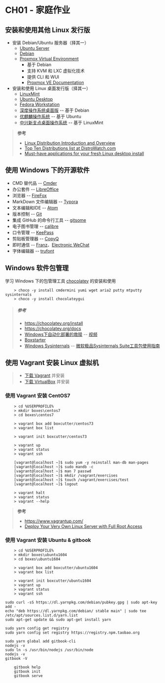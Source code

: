 # CH01 - 家庭作业

## 安装和使用其他 Linux 发行版 

* 安装 Debian/Ubuntu 服务器（择其一）
  * [Ubuntu Server](https://www.ubuntu.com/download/server)
  * [Debian](http://www.debian.org/CD/http-ftp/#stable)
  * [Proxmox Virtual Environment](https://pve.proxmox.com/)
    * 基于 Debian
    * 支持 KVM 和 LXC 虚拟化技术
    * 提供 CLI 和 WUI 
    * [Proxmox VE Documentation](https://pve.proxmox.com/pve-docs/)
* 安装和使用 Linux 桌面发行版（择其一）
  * [LinuxMint](https://linuxmint.com/)
  * [Ubuntu Desktop](https://www.ubuntu.com/download/desktop)
  * [Fedora Workstation](https://getfedora.org/workstation/)
  * [深度操作系统桌面版](https://deepin.org/) -- 基于 Debian
  * [优麒麟操作系统](http://www.ubuntukylin.com/) -- 基于 Ubuntu
  * [中兴新支点桌面操作系统](http://www.gd-linux.com/desktop/)  -- 基于 LinuxMint

>**参考**
>
>* [Linux Distribution Introduction and Overview](https://www.linuxtrainingacademy.com/linux-distribution-intro/)
>* [Top Ten Distributions list at DistroWatch.com](http://distrowatch.com/dwres.php?resource=major)
>* [Must-have applications for your fresh Linux desktop install](https://www.linuxtrainingacademy.com/must-have-linux-apps/)

## 使用 Windows 下的开源软件

* CMD 替代品 -- [Cmder](http://cmder.net/)
* 办公套件 -- [LibreOffice](http://www.libreoffice.org)
* 浏览器 -- [FireFox](http://firefox.com.cn)
* MarkDown 文件编辑器 -- [Typora](https://typora.io/)
* 文本编辑和IDE -- [Atom](http://atom.io)
* 版本控制 -- [Git](https://git-scm.com/downloads)
* 集成 GitHub 的命令行工具 -- [gitsome](https://github.com/donnemartin/gitsome)
* 电子图书管理 -- [calibre](http://calibre-ebook.com/)
* 口令管理 -- [KeePass](http://www.keepass.info/)
* 剪贴板管理器 -- [CopyQ](http://hluk.github.io/CopyQ)
* 即时通信 -- [Franz](http://meetfranz.com)、[Electronic WeChat](https://github.com/geeeeeeeeek/electronic-wechat)
* 字体编辑器 -- [trufont](https://github.com/trufont/trufont)

## Windows 软件包管理

学习 Windows 下的包管理工具 [chocolatey](https://chocolatey.org/) 的安装和使用

```
    > choco -y install cmdermini yumi wget aria2 putty mtputty sysinternals
    > choco -y install chocolateygui
```

>##### 参考
>* <https://chocolatey.org/install>
>* <https://chocolatey.org/docs>
>* [Windows下自动化部署的救赎](http://www.docin.com/p-1134872994.html) -- [视频](http://v.youku.com/v_show/id_XOTIzOTA4MjY4.html)
>* [Boxstarter](http://boxstarter.org/)
>* [Windows Sysinternals](https://technet.microsoft.com/en-us/sysinternals/bb842062.aspx) -- [微软极品Sysinternals Suite工具包使用指南](http://www.win7china.com/html/6691.html)

## 使用 Vagrant 安装 Linux 虚拟机

>* [下载 Vagrant](https://www.vagrantup.com/downloads.html) 并安装
>* [下载 VirtualBox](https://www.virtualbox.org/wiki/Downloads) 并安装

### 使用 Vagrant 安装 CentOS7

```
    > cd %USERPROFILE%
    > mkdir boxes\centos7
	> cd boxes\centos7
	
	> vagrant box add boxcutter/centos73
	> vagrant box list
	
	> vagrant init boxcutter/centos73
	
	> vagrant up
	> vagrant status
	> vagrant ssh

	[vagrant@localhost ~]$ sudo yum -y reinstall man-db man-pages
	[vagrant@localhost ~]$ sudo mandb -c
	[vagrant@localhost ~]$ man 7 passwd
	[vagrant@localhost ~]$ mkdir /vagrant/exercises
	[vagrant@localhost ~]$ touch /vagrant/exercises/test
	[vagrant@localhost ~]$ logout
	
	> vagrant halt
	> vagrant status
	> vagrant --help
```

>**参考** 
>
>* https://www.vagrantup.com/
>* [Deploy Your Very Own Linux Server with Full Root Access](https://www.linuxtrainingacademy.com/create-build-test-drive-deploy-linux-server-full-root-access/)

### 使用 Vagrant 安装 Ubuntu & gitbook

```
    > cd %USERPROFILE%
    > mkdir boxes\ubuntu1604
	> cd boxes\ubuntu1604
	
	> vagrant box add boxcutter/ubuntu1604
	> vagrant box list
	
	> vagrant init boxcutter/ubuntu1604
	> vagrant up
	> vagrant status
	> vagrant ssh
```

```
sudo curl -sS https://dl.yarnpkg.com/debian/pubkey.gpg | sudo apt-key add -                            
echo "deb https://dl.yarnpkg.com/debian/ stable main" | sudo tee /etc/apt/sources.list.d/yarn.list
sudo apt-get update && sudo apt-get install yarn

sudo yarn config get registry
sudo yarn config set registry https://registry.npm.taobao.org

sudo yarn global add gitbook-cli
nodejs -v
sudo ln -s /usr/bin/nodejs /usr/bin/node
nodejs -v
gitbook -V
```
```
    gitbook help
	gitbook init
    gitbook serve
```